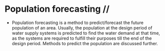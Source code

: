 # Population forecasting //

* Population forecasting is a method to predict/forecast the future population of an area. Usually, the population at the design period of water supply systems is predicted to find the water demand at that time, as the systems are required to fulfill their purposes till the end of the design period. Methods to predict the population are discussed further.

